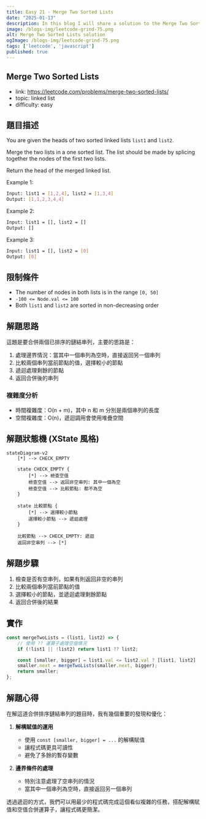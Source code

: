 ```yaml
---
title: Easy 21 - Merge Two Sorted Lists
date: "2025-01-13"
description: In this blog I will share a solution to the Merge Two Sorted Lists problem.
image: /blogs-img/leetcode-grind-75.png
alt: Merge Two Sorted Lists solution
ogImage: /blogs-img/leetcode-grind-75.png
tags: ['leetcode', 'javascript']
published: true
---
```


## Merge Two Sorted Lists

- link: https://leetcode.com/problems/merge-two-sorted-lists/
- topic: linked list
- difficulty: easy

## 題目描述

You are given the heads of two sorted linked lists `list1` and `list2`.

Merge the two lists in a one sorted list. The list should be made by splicing together the nodes of the first two lists.

Return the head of the merged linked list.

Example 1:

```bash
Input: list1 = [1,2,4], list2 = [1,3,4]
Output: [1,1,2,3,4,4]
```

Example 2:

```bash
Input: list1 = [], list2 = []
Output: []
```

Example 3:

```bash
Input: list1 = [], list2 = [0]
Output: [0]
```

## 限制條件

- The number of nodes in both lists is in the range `[0, 50]`
- `-100 <= Node.val <= 100`
- Both `list1` and `list2` are sorted in non-decreasing order

## 解題思路

這題是要合併兩個已排序的鏈結串列，主要的思路是：

1. 處理邊界情況：當其中一個串列為空時，直接返回另一個串列
2. 比較兩個串列當前節點的值，選擇較小的節點
3. 遞迴處理剩餘的節點
4. 返回合併後的串列

### 複雜度分析

- 時間複雜度：O(n + m)，其中 n 和 m 分別是兩個串列的長度
- 空間複雜度：O(n)，遞迴調用會使用堆疊空間

## 解題狀態機 (XState 風格)

```mermaid
stateDiagram-v2
    [*] --> CHECK_EMPTY
    
    state CHECK_EMPTY {
        [*] --> 檢查空值
        檢查空值 --> 返回非空串列: 其中一個為空
        檢查空值 --> 比較節點: 都不為空
    }
    
    state 比較節點 {
        [*] --> 選擇較小節點
        選擇較小節點 --> 遞迴處理
    }
    
    比較節點 --> CHECK_EMPTY: 遞迴
    返回非空串列 --> [*]
```

## 解題步驟

1. 檢查是否有空串列，如果有則返回非空的串列
2. 比較兩個串列當前節點的值
3. 選擇較小的節點，並遞迴處理剩餘節點
4. 返回合併後的結果

## 實作

```javascript
const mergeTwoLists = (list1, list2) => {
    // 使用 ?? 運算子處理空值情況
    if (!list1 || !list2) return list1 ?? list2;

    const [smaller, bigger] = list1.val <= list2.val ? [list1, list2] : [list2, list1];
    smaller.next = mergeTwoLists(smaller.next, bigger);
    return smaller;
};
```

## 解題心得

在解這道合併排序鏈結串列的題目時，我有幾個重要的發現和優化：

1. **解構賦值的運用**
   - 使用 `const [smaller, bigger] = ...` 的解構賦值
   - 讓程式碼更具可讀性
   - 避免了多餘的暫存變數

2. **邊界條件的處理**
   - 特別注意處理了空串列的情況
   - 當其中一個串列為空時，直接返回另一個串列

透過遞迴的方式，我們可以用最少的程式碼完成這個看似複雜的任務，搭配解構賦值和空值合併運算子，讓程式碼更簡潔。
